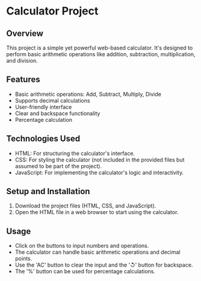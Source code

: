 # Calculator Project

## Overview
This project is a simple yet powerful web-based calculator. It's designed to perform basic arithmetic operations like addition, subtraction, multiplication, and division.

## Features
- Basic arithmetic operations: Add, Subtract, Multiply, Divide
- Supports decimal calculations
- User-friendly interface
- Clear and backspace functionality
- Percentage calculation

## Technologies Used
- HTML: For structuring the calculator's interface.
- CSS: For styling the calculator (not included in the provided files but assumed to be part of the project).
- JavaScript: For implementing the calculator's logic and interactivity.

## Setup and Installation
1. Download the project files (HTML, CSS, and JavaScript).
2. Open the HTML file in a web browser to start using the calculator.

## Usage
- Click on the buttons to input numbers and operations.
- The calculator can handle basic arithmetic operations and decimal points.
- Use the 'AC' button to clear the input and the '↺' button for backspace.
- The '%' button can be used for percentage calculations.


